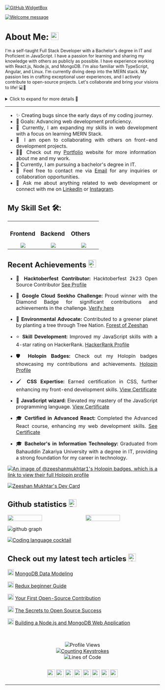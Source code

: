 <!-- header image -->

[![GitHub WidgetBox](https://github-widgetbox.vercel.app/api/profile?username=zeeshanMukhtar1&data=followers,repositories,stars,commits&theme=nautilus)](https://github.com/Jurredr/github-widgetbox)

<!-- animated welcome message -->

[![Welcome message](https://readme-typing-svg.herokuapp.com?font=Fira+Code&pause=1000&random=false&width=435&lines=Step+into+my+digital+universe%F0%9F%8C%8D;Where+I+fork+ideas+%F0%9F%8D%B4)](https://www.linkedin.com/in/zeeshanmukhtar1/)

<!-- intro title -->

# About Me: <img src="https://raw.githubusercontent.com/Tarikul-Islam-Anik/Animated-Fluent-Emojis/master/Emojis/Smilies/Cowboy%20Hat%20Face.png" alt="Hat Face" width="25" height="25" />

<!-- intro content -->

I'm a self-taught Full Stack Developer with a Bachelor's degree in IT and Proficient in JavaScript. I have a passion for learning and sharing my knowledge with others as publicly as possible. I have experience working with React.js, Node.js, and MongoDB. I'm also familiar with TypeScript, Angular, and Linux. I'm currently diving deep into the MERN stack. My passion lies in crafting exceptional user experiences, and I actively contribute to open-source projects. Let's collaborate and bring your visions to life! 💻🚀

<!-- more about me  -->
<details>
  <summary>Click to expand for more details 🤭</summary>

- Previous Experience: I have been a React.js and Angular developer at the Code Lab and IT Solution Software House.
- Projects: I have worked on various web development projects, creating responsive and user-friendly interfaces.I also worked on some basic Mobile application for android and IOS.
- Education: I hold a Bachelor's degree in Information Technology from Bahauddin Zakariya University.

</details>

<table style="border: none;" >
<tr>
<td style="text-align: justify;" >

- ✨ Creating bugs since the early days of my coding journey.
- 🎯 Goals: Advancing web development proficiency.
- 🌱 Currently, I am expanding my skills in web development with a focus on learning MERN Stack.
- 👯 I am open to collaborating with others on front-end development projects.
- 👨‍💻 Check out my [Portfolio](https://zeeshan-resume.netlify.app/) website for more information about me and my work.
- 📝 Currently, I am pursuing a bachelor's degree in IT.
- 📧 Feel free to contact me via <a href="mailto:zeshanmukhtar878@gmail.com">Email</a> for any inquiries or collaboration opportunities.
- 💬 Ask me about anything related to web development or connect with me on [LinkedIn](https://www.linkedin.com/in/zeeshanmukhtar1/) or [Instagram](https://www.instagram.com/zeshanmukhtar01/).

<!-- skills -->

## My Skill Set 🛠️:

<table><tr><td valign="top" width="33%">

### Frontend

<a href="http://github.com/zeeshanMukhtar1/">
<div align="center">  
       <img src="https://skillicons.dev/icons?i=html,css,bootstrap,tailwind,js,ts,react,scss,markdown,&perline=4" /> 
</div>
</a>
</td><td valign="top" width="33%">

### Backend

<a href="http://github.com/zeeshanMukhtar1/">
<div align="center">   
      <img src="https://skillicons.dev/icons?i=nodejs,express,mongo&perline=4" /> 
</div>
</a>
</td><td valign="top" width="33%">
  
### Others
<a href="http://github.com/zeeshanMukhtar1/">
<div align="center">
       <img src="https://skillicons.dev/icons?i=git,github,npm,postman,netlify,vercel,vite,vscode,powershell,yarn,linux,jupyter,prettier,&perline=4" /> 
</div>
</a>
</td></tr></table>

<!-- achievements -->

## Recent Achievements <img src="https://raw.githubusercontent.com/Tarikul-Islam-Anik/Telegram-Animated-Emojis/main/Activity/1st%20Place%20Medal.webp" alt="1st Place Medal" width="25" height="25" />

- 🚀 **Hacktoberfest Contributor:** Hacktoberfest 2k23 Open Source Contributor [See Profile](https://www.holopin.io/@zeeshanmukhtar1#)

- 💎 **Google Cloud Seekho Challenge:** Proud winner with the Diamond Badge for significant contributions and achievements in the challenge. [Verify here](https://www.cloudskillsboost.google/public_profiles/6657fd9e-28d1-4374-bad2-f24ba18a66ea)

- 🌳 **Environmental Advocate:** Contributed to a greener planet by planting a tree through Tree Nation. [Forest of Zeeshan](https://tree-nation.com/trees/view/5281810)

- ⭐ **Skill Development:** Improved my JavaScript skills with a 4-star rating on HackerRank. [HackerRank Profile](https://www.hackerrank.com/ZeeshanMukhtar1)

- 🛡️ **Holopin Badges:** Check out my Holopin badges showcasing my contributions and achievements. [Holopin Profile](https://holopin.io/@zeeshanmukhtar1)

- 🖌️ **CSS Expertise:** Earned certification in CSS, further enhancing my front-end development skills. [View Certificate](https://www.hackerrank.com/certificates/c8e861c702e6)

- 🚀 **JavaScript wizard:** Elevated my mastery of the JavaScript programming language. [View Certificate](https://coursera.org/share/b4d7eb15d70c1b00cd19d00b952716dc)

- 🎓 **Certified in Advanced React:** Completed the Advanced React course, enhancing my web development skills. [See Certificate](https://coursera.org/share/918026f1975c0c52165534d622e891e9)

- 🎓 **Bachelor's in Information Technology:** Graduated from Bahauddin Zakariya University with a degree in IT, providing a strong foundation for my career in technology.

</h3>

<!-- swags -->

[![An image of @zeeshanmukhtar1's Holopin badges, which is a link to view their full Holopin profile](https://holopin.me/zeeshanmukhtar1)](https://holopin.io/@zeeshanmukhtar1)

 <!-- devCard -->

[![Zeeshan Mukhtar's Dev Card](https://api.daily.dev/devcards/v2/jATHDDVMBgxeY9dKUGB4v.png?type=wide&r=d6a)](https://app.daily.dev/zeeshanmukhtar1)

<!-- github stats -->

## Github statistics <img src="https://raw.githubusercontent.com/Tarikul-Islam-Anik/Telegram-Animated-Emojis/main/Smileys/Disguised%20Face.webp" alt="Disguised Face" width="25" height="25" />

<img  src="https://github-stats-lemon.vercel.app/api?username=ZeeshanMukhtar1&show_icons=true&hide_border=true&theme=react" width="48%" align="right" >

<!-- github streak -->
<img  src="https://github-readme-streak-stats.herokuapp.com/?user=ZeeshanMukhtar1&theme=react" width="48%" >
<br>

<!-- graph -->

![github graph](https://github-readme-activity-graph.vercel.app/graph?username=ZeeshanMukhtar1&theme=react-dark)
<br>

<!-- top languages -->
<a href="https://github.com/ZeeshanMukhtar1" align="left">
  <img src="https://github-readme-stats.vercel.app/api/top-langs/?username=ZeeshanMukhtar1&langs_count=10&layout=compact&theme=tokyonight" alt="Coding language cocktail" />
</a>

  <!-- articles -->

## Check out my latest tech articles <img src="https://raw.githubusercontent.com/Tarikul-Islam-Anik/Animated-Fluent-Emojis/master/Emojis/Smilies/Ghost.png" alt="Ghost" width="25" height="25" />

<img height="20" src="https://acegif.com/wp-content/uploads/2020/b72nv6/partyparrt-30.gif"> [MongoDB Data Modeling](https://zeeshanmukhtar1.hashnode.dev/mastering-mongodb-data-modeling?source=more_articles_bottom_blogs)

<img height="20" src="https://acegif.com/wp-content/uploads/2020/b72nv6/partyparrt-30.gif"> [Redux beginner Guide](https://zeeshanmukhtar1.hashnode.dev/redux-toolkit-guide)

<img height="20" src="https://acegif.com/wp-content/uploads/2020/b72nv6/partyparrt-30.gif"> [Your First Open-Source Contribution](https://zeeshanmukhtar1.hashnode.dev/your-first-open-source-contribution)

<img height="20" src="https://acegif.com/wp-content/uploads/2020/b72nv6/partyparrt-30.gif"> [The Secrets to Open Source Success](https://zeeshanmukhtar1.hashnode.dev/the-secrets-to-open-source-success)

<img height="20" src="https://acegif.com/wp-content/uploads/2020/b72nv6/partyparrt-30.gif"> [Building a Node.js and MongoDB Web Application](https://zeeshanmukhtar1.hashnode.dev/building-a-nodejs-and-mongodb-web-application-a-step-by-step-guide)

  <br/>

<!-- profile hits -->
<p align="center">
  <img src="https://visitcount.itsvg.in/api?id=ZeeshanMukhtar1&label=Profile%20Hits&pretty=false" alt="Profile Views">
  <br/>
  
  <!-- wakatime -->
  <a href="https://wakatime.com/@018c11a7-c257-4c7e-a0c7-25addbf10c4c">
    <img src="https://wakatime.com/badge/user/018c11a7-c257-4c7e-a0c7-25addbf10c4c.svg?style=for-the-badge" alt="Counting Keystrokes">
  </a>
  <br/>
  <!-- code quantity -->
  <img src="https://img.shields.io/badge/From%20Hello%20World%20I%27ve%20Written-900k%20lines%20of%20code-blue" alt="Lines of Code">
</p>

  <!-- animated images footer -->
<p align="center" style="margin-top: 30px;">
    <img src="https://emojis.slackmojis.com/emojis/images/1598364417/10264/partykeanu.gif" width="25" height="25"/> 
    <img src="https://emojis.slackmojis.com/emojis/images/1450319445/43/mario.gif" width="25" height="25"/> 
    <img src="https://emojis.slackmojis.com/emojis/images/1450372448/149/sonic.gif" width="25" height="25"/> 
    <img src="https://emojis.slackmojis.com/emojis/images/1450458551/184/nyancat_big.gif" width="25" height="25"/> 
    <img src="https://emojis.slackmojis.com/emojis/images/1450785773/250/mega.gif" width="25" height="25"/> 
    <img src="https://emojis.slackmojis.com/emojis/images/1578512858/7452/danceydoge.gif" width="25" height="25"/>
    <img src="https://emojis.slackmojis.com/emojis/images/1460579133/354/doom_look.gif" width="25" height="25"/>
    <img src="https://emojis.slackmojis.com/emojis/images/1460579188/357/doom_lost_soul.gif" width="25" height="25"/> 
</p>

